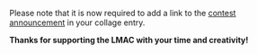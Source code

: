 Please note that it is now required to add a link to the [contest announcement](https://peakd.com/hive-174695/@shaka/lets-make-a-collage-a-contest-for-all-creatives-on-hive-round-120-213-hive-in-the-prize-pool) in your collage entry. 

__Thanks for supporting the LMAC with your time and creativity!__
